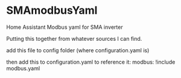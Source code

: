 # SMAmodbusYaml
Home Assistant Modbus yaml for SMA inverter

Putting this together from whatever sources I can find.

add this file to config folder (where configuration.yaml is)

then add this to configuration.yaml to reference it:
modbus: !include modbus.yaml
